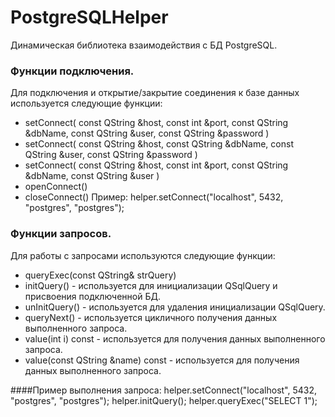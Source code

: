 # PostgreSQLHelper
Динамическая библиотека взаимодействия с БД PostgreSQL.

### Функции подключения.
Для подключения и открытие/закрытие соединения к базе данных используется следующие функции:
- setConnect( const QString &host, const int &port, const QString &dbName, const QString &user, const QString &password ) 
- setConnect( const QString &host, const QString &dbName, const QString &user, const QString &password )
- setConnect( const QString &host, const int &port, const QString &dbName, const QString &user )
- openConnect()
- closeConnect()
Пример: helper.setConnect("localhost", 5432, "postgres", "postgres");

### Функции запросов.
Для работы с запросами используются следующие функции:
- queryExec(const QString& strQuery)
- initQuery() - используется для инициализации QSqlQuery и присвоения подключенной БД.
- unInitQuery() - используется для удаления инициализации QSqlQuery.
- queryNext() - используется цикличного получения данных выполненного запроса.
- value(int i) const - используется для получения данных выполненного запроса.
- value(const QString &name) const - используется для получения данных выполненного запроса.

####Пример выполнения запроса:
helper.setConnect("localhost", 5432, "postgres", "postgres");
helper.initQuery();
helper.queryExec("SELECT 1");
